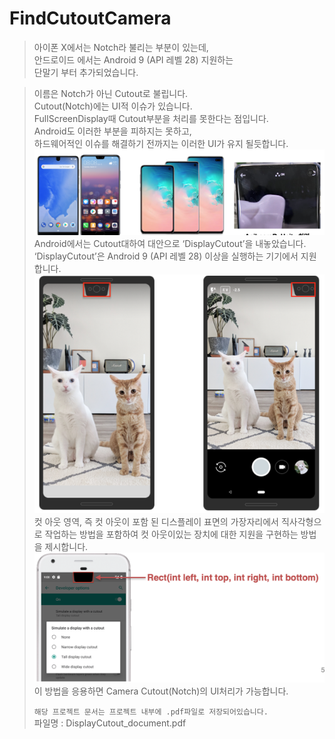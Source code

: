 
# FindCutoutCamera

> 아이폰 X에서는 Notch라 불리는 부분이 있는데,  
> 안드로이드 에서는 Android 9 (API 레벨 28) 지원하는    
단말기 부터 추가되었습니다.  

> 이름은 Notch가 아닌 Cutout로 불립니다.    
> Cutout(Notch)에는 UI적 이슈가 있습니다.    
> FullScreenDisplay때 Cutout부분을 처리를 못한다는 점입니다.    
> Android도 이러한 부분을 피하지는 못하고,     
> 하드웨어적인 이슈를 해결하기 전까지는 이러한 UI가 유지 될듯합니다.    
![picture_1](./picture_1.png)
>Android에서는 Cutout대하여 대안으로 ‘DisplayCutout’을 내놓았습니다.  ‘DisplayCutout’은 Android 9 (API 레벨 28) 이상을 실행하는 기기에서 지원합니다.  
![picture_2](./picture_2.png)  
>컷 아웃 영역, 즉 컷 아웃이 포함 된 디스플레이 표면의 가장자리에서 직사각형으로 작업하는 방법을 포함하여 컷 아웃이있는 장치에 대한 지원을 구현하는 방법을 제시합니다.  
![picture_2](./picture_3.png)
>이 방법을 응용하면 Camera Cutout(Notch)의 UI처리가 가능합니다.  
>  
> `해당 프로젝트 문서는 프로젝트 내부에 .pdf파일로 저장되어있습니다.`  
> 파일명 : DisplayCutout_document.pdf
